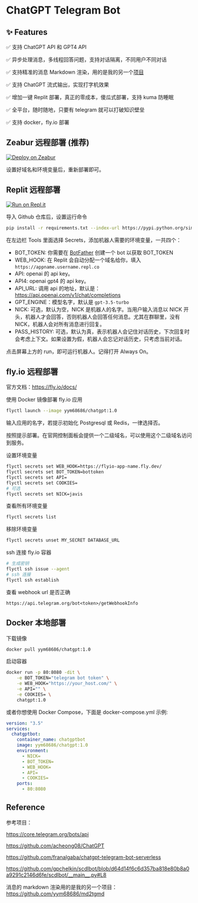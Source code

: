 # ChatGPT Telegram Bot

## ✨ Features

✅ 支持 ChatGPT API 和 GPT4 API

✅ 异步处理消息，多线程回答问题，支持对话隔离，不同用户不同对话

✅ 支持精准的消息 Markdown 渲染，用的是我的另一个[项目](https://github.com/yym68686/md2tgmd)

✅ 支持 ChatGPT 流式输出，实现打字机效果

✅ 增加一键 Replit 部署，真正的零成本，傻瓜式部署，支持 kuma 防睡眠

✅ 全平台，随时随地，只要有 telegram 就可以打破知识壁垒

✅ 支持 docker，fly.io 部署

## Zeabur 远程部署 (推荐)

[![Deploy on Zeabur](https://zeabur.com/button.svg)](https://zeabur.com/templates/R5JY5O?referralCode=yym68686)

设置好域名和环境变量后，重新部署即可。

## Replit 远程部署

[![Run on Repl.it](https://replit.com/badge/github/yym68686/ChatGPT-Telegram-Bot)](https://replit.com/new/github/yym68686/ChatGPT-Telegram-Bot)

导入 Github 仓库后，设置运行命令

```bash
pip install -r requirements.txt --index-url https://pypi.python.org/simple/ > /dev/null && python3 main.py
```

在左边栏 Tools 里面选择 Secrets，添加机器人需要的环境变量，一共四个：

- BOT_TOKEN: 你需要在 [BotFather](https://t.me/BotFather) 创建一个 bot 以获取 BOT_TOKEN
- WEB_HOOK: 在 Replit 会自动分配一个域名给你，填入 `https://appname.username.repl.co`
- API: openai 的 api key。
- API4: openai gpt4 的 api key。
- API_URL: 调用 api 的地址，默认是：https://api.openai.com/v1/chat/completions
- GPT_ENGINE：模型名字，默认是 `gpt-3.5-turbo`
- NICK: 可选，默认为空，NICK 是机器人的名字。当用户输入消息以 NICK 开头，机器人才会回答，否则机器人会回答任何消息。尤其在群聊里，没有 NICK，机器人会对所有消息进行回复。
- PASS_HISTORY: 可选，默认为真，表示机器人会记住对话历史，下次回复时会考虑上下文。如果设置为假，机器人会忘记对话历史，只考虑当前对话。

点击屏幕上方的 run，即可运行机器人。记得打开 Always On。

## fly.io 远程部署

官方文档：https://fly.io/docs/

使用 Docker 镜像部署 fly.io 应用

```bash
flyctl launch --image yym68686/chatgpt:1.0
```

输入应用的名字，若提示初始化 Postgresql 或 Redis，一律选择否。

按照提示部署。在官网控制面板会提供一个二级域名，可以使用这个二级域名访问到服务。

设置环境变量

```bash
flyctl secrets set WEB_HOOK=https://flyio-app-name.fly.dev/
flyctl secrets set BOT_TOKEN=bottoken
flyctl secrets set API=
flyctl secrets set COOKIES=
# 可选
flyctl secrets set NICK=javis
```

查看所有环境变量

```bash
flyctl secrets list
```

移除环境变量

```bash
flyctl secrets unset MY_SECRET DATABASE_URL
```

ssh 连接 fly.io 容器

```bash
# 生成密钥
flyctl ssh issue --agent
# ssh 连接
flyctl ssh establish
```

查看 webhook url 是否正确

```
https://api.telegram.org/bot<token>/getWebhookInfo
```

## Docker 本地部署

下载镜像

```bash
docker pull yym68686/chatgpt:1.0
```

启动容器

```bash
docker run -p 80:8080 -dit \
    -e BOT_TOKEN="telegram bot token" \
    -e WEB_HOOK="https://your_host.com/" \
    -e API="" \
    -e COOKIES= \
    chatgpt:1.0
```

或者你想使用 Docker Compose，下面是 docker-compose.yml 示例:

```yaml
version: "3.5"
services:
  chatgptbot:
    container_name: chatgptbot
    image: yym68686/chatgpt:1.0
    environment:
      - NICK=
      - BOT_TOKEN=
      - WEB_HOOK=
      - API=
      - COOKIES=
    ports:
      - 80:8080
```

## Reference

参考项目：

https://core.telegram.org/bots/api

https://github.com/acheong08/ChatGPT

https://github.com/franalgaba/chatgpt-telegram-bot-serverless

https://github.com/gpchelkin/scdlbot/blob/d64d14f6c6d357ba818e80b8a0a9291c2146d6fe/scdlbot/__main__.py#L8

消息的 markdown 渲染用的是我的另一个项目：https://github.com/yym68686/md2tgmd